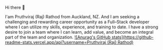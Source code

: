 Hi there 👋

I'am Pruthviraj (Raj) Rathod from Auckland, NZ. And I am seeking a challenging and rewarding career opportunity as a Full–Stack developer where I can utilize my skills, experience, and training to date. 
I have a strong desire to join a team where I can learn, add value, and become an integral part of the team and organization.
[![Anurag's GitHub stats](https://github-readme-stats.vercel.app/api?username=Pruthviraj (Raj) Rathod)](https://github.com/anuraghazra/github-readme-stats)
